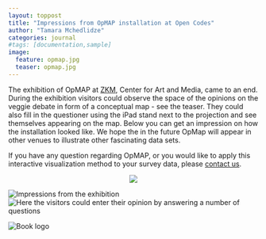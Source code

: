```yaml
---
layout: toppost
title: "Impressions from OpMAP installation at Open Codes"
author: "Tamara Mchedlidze"
categories: journal
#tags: [documentation,sample]
image:
  feature: opmap.jpg
  teaser: opmap.jpg
---
```


The exhibition of OpMAP at [ZKM](http://zkm.de/en), Center for Art and Media, came to an end. During the exhibition visitors could observe the space of the opinions on the veggie debate in form of a conceptual map - see the teaser. They could also fill in the questioner
using the iPad stand next to the projection and see themselves appearing on the map. Below you can get an impression on how the installation looked like. We hope the in the future OpMap will appear in other venues to illustrate other fascinating data sets.   

If you have any question regarding OpMAP, or you would like to apply this interactive visualization method to your survey data, please [contact us](mailto:t.mtsentlintze@uu.nl).

<p align="center">
  <img src="/web-page/assets/img/installation_opmap.jpg">
</p>

![Impressions from the exhibition](installation_opmap.jpg)
![Here the visitors could enter their opinion by answering a number of questions](ipad_opmap.jpg)

![Book logo](/web-page/assets/img/installation_opmap.jpg)
